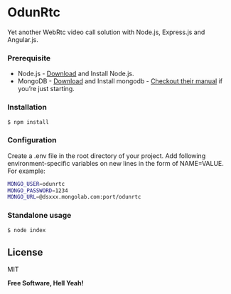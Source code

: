 # OdunRtc

Yet another WebRtc video call solution with Node.js, Express.js and Angular.js.

### Prerequisite

* Node.js - [Download](https://nodejs.org/en/download/) and Install Node.js.
* MongoDB - [Download](https://www.mongodb.org/downloads#production) and Install mongodb - [Checkout their manual](https://docs.mongodb.org/manual/) if you’re just starting.

### Installation

```sh
$ npm install
```

### Configuration

Create a .env file in the root directory of your project. Add following environment-specific variables on new lines in the form of NAME=VALUE. For example:

```sh
MONGO_USER=odunrtc
MONGO_PASSWORD=1234
MONGO_URL=@dsxxx.mongolab.com:port/odunrtc
```

### Standalone usage
```sh
$ node index
```

License
----
MIT

**Free Software, Hell Yeah!**
